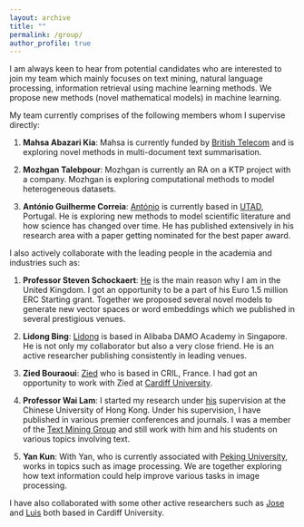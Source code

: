 ```yaml
---
layout: archive
title: ""
permalink: /group/
author_profile: true
---
```


I am always keen to hear from potential candidates who are interested to join my team which mainly focuses on text mining, natural language processing, information retrieval using machine learning methods. We propose new methods (novel mathematical models) in machine learning.

My team currently comprises of the following members whom I supervise directly:

1. **Mahsa Abazari Kia**: Mahsa is currently funded by [British Telecom](https://www.bt.com/) and is exploring novel methods in multi-document text summarisation.

2. **Mozhgan Talebpour**: Mozhgan is currently an RA on a KTP project with a company. Mozhgan is exploring computational methods to model heterogeneous datasets.

3. **António Guilherme Correia**: [António](https://www.inesctec.pt/pt/pessoas/antonio-guilherme-correia) is currently based in [UTAD](https://www.utad.pt/en/), Portugal. He is exploring new methods to model scientific literature and how science has changed over time. He has published extensively in his research area with a paper getting nominated for the best paper award.

I also actively collaborate with the leading people in the academia and industries such as:
1. **Professor Steven Schockaert**: [He](https://www.cardiff.ac.uk/people/view/133772-schockaert-steven) is the main reason why I am in the United Kingdom. I got an opportunity to be a part of his Euro 1.5 million ERC Starting grant. Together we proposed several novel models to generate new vector spaces or word embeddings which we published in several prestigious venues.

2. **Lidong Bing**: [Lidong](https://lidongbing.github.io/) is based in Alibaba DAMO Academy in Singapore. He is not only my collaborator but also a very close friend. He is an active researcher publishing consistently in leading venues.

3. **Zied Bouraoui**: [Zied](http://www.cril.univ-artois.fr/~bouraoui/index.html) who is based in CRIL, France. I had got an opportunity to work with Zied at [Cardiff University](https://www.cardiff.ac.uk/).

4. **Professor Wai Lam**: I started my research under [his](http://www.se.cuhk.edu.hk/people/academic-staff/prof-lam-wai/) supervision at the Chinese University of Hong Kong. Under his supervision, I have published in various premier conferences and journals. I was a member of the [Text Mining Group](http://www1.se.cuhk.edu.hk/~textmine/) and still work with him and his students on various topics involving text.

5. **Yan Kun**: With Yan, who is currently associated with [Peking University](http://english.pku.edu.cn/), works in topics such as image processing. We are together exploring how text information could help improve various tasks in image processing.

I have also collaborated with some other active researchers such as [Jose](http://josecamachocollados.com/) and [Luis](https://luisespinosa.bitbucket.io/) both based in Cardiff University.
